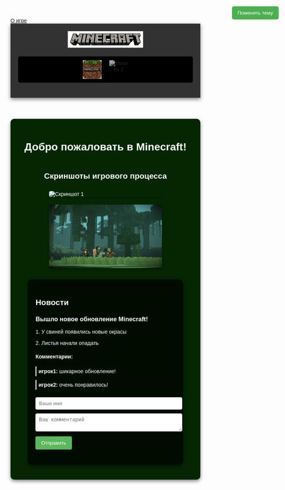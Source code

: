 <html lang="ru">
<head>
    <meta charset="UTF-8">
    <meta name="viewport" content="width=device-width, initial-scale=1.0">
    <title>Minecraft - Официальный сайт</title>
    <style>
        body {
            background-image: url('фон2.jpg'); /* Укажите путь к вашему изображению */
            background-size: cover; /* Растягиваем изображение на весь экран */
            background-position: center; /* Центрируем изображение */
            background-attachment: fixed; /* Фон остается фиксированным при прокрутке */
            font-family: Arial, sans-serif;
            color: #333; /* Цвет текста по умолчанию */
        }
        header {
            text-align: center;
            padding: 20px;
            background-color: rgba(0, 0, 0, 0.8);
            box-shadow: 0 4px 10px rgba(0, 0, 0, 0.5);
        }
        #logo {
            width: 200px; /* Размер логотипа */
            cursor: pointer; /* Изменяем курсор на руку */
        }
        nav {
            margin: 20px 0;
        }
        nav img {
            width: 50px; /* Размер иконок меню */
            margin: 0 10px;
            cursor: pointer;
            transition: transform 0.3s;
        }
        nav img:hover {
            transform: scale(1.1);
        }
        main {
            display: flex;
            flex-direction: column;
            align-items: center;
            justify-content: center;
            padding: 20px;
            background-color: rgba(0, 0, 0, 0.7);
            border-radius: 10px;
            box-shadow: 0 4px 10px rgba(0, 0, 0, 0.5);
            color: white; /* Цвет текста в main */
        }
        h1 {
            margin-bottom: 20px;
        }
        .screenshot {
            width: 300px; /* Размер скриншотов */
            margin: 10px;
            border-radius: 5px;
            box-shadow: 0 2px 5px rgba(0, 0, 0, 0.3);
        }
        /* Стили для модального окна */
        .modal {
            display: none; /* Скрыто по умолчанию */
            position: fixed; /* Фиксированное положение */
            z-index: 1; /* Поверх всего */
            left: 0;
            top: 0;
            width: 100%; /* Полная ширина */
            height: 100%; /* Полная высота */
            overflow: auto; /* Включаем прокрутку, если много контента */
            background-color: rgba(0, 0, 0, 0.4); /* Полупрозрачный фон */
        }
        .modal-content {
            background-color: #fefefe;
            margin: 15% auto; /* Центрируем по вертикали и горизонтали */
            padding: 20px;
            border: 1px solid #888;
            width: 80%; /* Ширина контента */
            color: black;
        }
        .close {
            color: #aaa;
            float: right;
            font-size: 28px;
            font-weight: bold;
        }
        .close:hover,
        .close:focus {
            color: black;
            text-decoration: none;
            cursor: pointer;
        }
        /* Стили для тёмной темы */
        .dark-mode {
            background-color: #333;
            color: #fff;
        }
        .dark-mode main {
            background-color: rgba(0, 0, 0, 0.9);
        }
        /* Стили для новостей и комментариев */
        #news-section {
            width: 80%;
            margin: 20px auto;
            padding: 20px;
            background-color: rgba(0, 0, 0, 0.7);
            color: white;
            border-radius: 10px;
            box-shadow: 0 4px 10px rgba(0, 0, 0, 0.5);
        }
        .news-item {
            margin-bottom: 20px;
        }
        .comment {
            margin-top: 10px;
            padding: 5px;
            border-left: 3px solid #ccc;
        }
        /* Стили для формы комментариев */
        #comment-form {
            margin-top: 20px;
        }
                #comment-form input[type="text"],
        #comment-form textarea {
            width: 100%;
            padding: 8px;
            margin-bottom: 10px;
            border: 1px solid #ddd;
            border-radius: 4px;
        }
        #comment-form button {
            background-color: #5cb85c;
            color: white;
            padding: 10px 15px;
            border: none;
            border-radius: 4px;
            cursor: pointer;
        }
        #comment-form button:hover {
            background-color: #449d44;
        }
        /* Стили для переключателя темы */
        #theme-toggle {
            position: fixed;
            top: 20px;
            right: 20px;
            background-color: #4CAF50;
            color: white;
            padding: 10px 15px;
            border: none;
            border-radius: 5px;
            cursor: pointer;
            z-index: 500; /* Чтобы кнопка была поверх всего */
        }
        #theme-toggle:hover {
            background-color: #367c39;
        }
        nav {
            margin: 20px 0;
            background-color:black;
            padding: 10px;
            border-radius: 5px;
            display: flex;
            justify-content: center;
        }
        nav img {
            width: 50px;
            margin: 0 10px;
            cursor: pointer;
            transition: transform 0.3s;
            opacity: 0.7;
        }
        nav img:hover {
            transform: scale(1.1);
            opacity: 1;
        }
        main {
            display: flex;
            flex-direction: column;
            align-items: center;
            justify-content: center;
            padding: 20px;
            background-color:#042601;
    </style>
    </head>
    <body>
<div class="nav">
    <a href="2part.html">О игре</a>
</div>
<body>
    <button id="theme-toggle">Поменять тему</button>
    <header>
        <img id="logo" src="логотип.webp" alt="Логотип"> <!-- Логотип -->
        <nav>
            <img src="иконка.png" alt="Иконка 1"> <!-- Иконка 1 -->
            <img src="л.webp" alt="Иконка 2"> <!-- Иконка 2 -->
        </nav>
    </header>
    <main>
        <h1>Добро пожаловать в Minecraft!</h1>
        <h2>Скриншоты игрового процесса</h2>
        <img class="screenshot" src="иг процесс.png" alt="Скриншот 1"> <!-- Скриншот 1 -->
        <img class="screenshot" src="игг.webp" alt="Скриншот 2"> <!-- Скриншот 2 -->
        <!-- Модальное окно -->
        <div id="myModal" class="modal">
            <div class="modal-content">
                <span class="close">&times;</span>
                <p>Добро пожаловать в наш великолепный сайт!</p>
            </div>
        </div>
        <!-- Раздел новостей и комментариев -->
        <section id="news-section">
            <h2>Новости</h2>
            <div class="news-item">
                <h3>Вышло новое обновление Minecraft!</h3>
                <p>1. У свиней появились новые окрасы</p>
                <p>2. Листья начали опадать</p>
                <div class="comments">
                    <h4>Комментарии:</h4>
                    <div class="comment">
                        <b>игрок1:</b> шикарное обновление!
                    </div>
                    <div class="comment">
                        <b>игрок2:</b> очень понравилось!
                    </div>
                </div>
                <!-- Форма для добавления комментария -->
                <form id="comment-form">
                    <input type="text" id="comment-name" placeholder="Ваше имя">
                    <textarea id="comment-text" placeholder="Ваш комментарий"></textarea>
                    <button type="button" onclick="addComment()">Отправить</button>
                </form>
            </div>
        </section>
    </main>
    <script>
        // Модальное окно
        var modal = document.getElementById("myModal");
        var logo = document.getElementById("logo");
        var span = document.getElementsByClassName("close")[0];
        logo.onclick = function() {
            modal.style.display = "block";
        }
        span.onclick = function() {
            modal.style.display = "none";
        }
        window.onclick = function(event) {
            if (event.target == modal) {
                modal.style.display = "none";
            }
        }
        // Тёмная тема
        const themeToggle = document.getElementById('theme-toggle');
        const body = document.querySelector('body');
        themeToggle.addEventListener('click', function() {
            body.classList.toggle('dark-mode');
        });
        // Добавление комментария
        function addComment() {
            var name = document.getElementById('comment-name').value;
            var text = document.getElementById('comment-text').value;
            if (name && text) {
                var commentDiv = document.createElement('div');
                commentDiv.classList.add('comment');
                                commentDiv.innerHTML = '<b>' + name + ':</b> ' + text;
                var commentsContainer = document.querySelector('.comments');
                commentsContainer.appendChild(commentDiv);
                // Очистка полей ввода
                document.getElementById('comment-name').value = '';
                document.getElementById('comment-text').value = '';
            } else {
                alert('Пожалуйста, заполните все поля!');
            }
        }
    </script>
</body>
</html>


